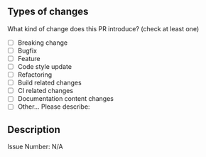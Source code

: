 ## Types of changes

What kind of change does this PR introduce? (check at least one)

<!-- Update "[ ]" to "[x]" to check a box. -->

- [ ] Breaking change
- [ ] Bugfix
- [ ] Feature
- [ ] Code style update
- [ ] Refactoring
- [ ] Build related changes
- [ ] CI related changes
- [ ] Documentation content changes
- [ ] Other... Please describe:

## Description

<!-- link to a relevant issue. -->

Issue Number: N/A

<!--- Describe your changes in detail. -->
